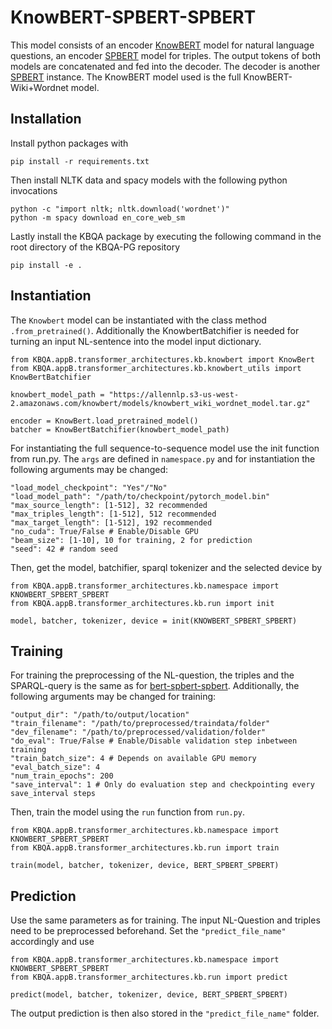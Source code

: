 # KnowBERT-SPBERT-SPBERT
This model consists of an encoder [KnowBERT](https://arxiv.org/abs/1909.04164) model for natural language questions, an encoder [SPBERT](https://arxiv.org/abs/2106.09997) model for triples. 
The output tokens of both models are concatenated and fed into the decoder. The decoder is another [SPBERT](https://arxiv.org/abs/2106.09997) instance.
The KnowBERT model used is the full KnowBERT-Wiki+Wordnet model.

## Installation

Install python packages with
```
pip install -r requirements.txt
```
Then install NLTK data and spacy models with the following python invocations
```
python -c "import nltk; nltk.download('wordnet')"
python -m spacy download en_core_web_sm
```
Lastly install the KBQA package by executing the following command in the root directory of the KBQA-PG repository
```
pip install -e .
```

## Instantiation

The `Knowbert` model can be instantiated with the class method `.from_pretrained()`. Additionally the KnowbertBatchifier is needed for turning an input
NL-sentence into the model input dictionary.
```
from KBQA.appB.transformer_architectures.kb.knowbert import KnowBert
from KBQA.appB.transformer_architectures.kb.knowbert_utils import KnowBertBatchifier

knowbert_model_path = "https://allennlp.s3-us-west-2.amazonaws.com/knowbert/models/knowbert_wiki_wordnet_model.tar.gz"

encoder = KnowBert.load_pretrained_model()
batcher = KnowBertBatchifier(knowbert_model_path)
```

For instantiating the full sequence-to-sequence model use the init function from run.py. The `args` are defined in `namespace.py` and for instantiation
the following arguments may be changed:
```
"load_model_checkpoint": "Yes"/"No"
"load_model_path": "/path/to/checkpoint/pytorch_model.bin"
"max_source_length": [1-512], 32 recommended
"max_triples_length": [1-512], 512 recommended
"max_target_length": [1-512], 192 recommended
"no_cuda": True/False # Enable/Disable GPU
"beam_size": [1-10], 10 for training, 2 for prediction
"seed": 42 # random seed
```
Then, get the model, batchifier, sparql tokenizer and the selected device by
```
from KBQA.appB.transformer_architectures.kb.namespace import KNOWBERT_SPBERT_SPBERT
from KBQA.appB.transformer_architectures.kb.run import init

model, batcher, tokenizer, device = init(KNOWBERT_SPBERT_SPBERT)
```

## Training
For training the preprocessing of the NL-question, the triples and the SPARQL-query is the same as for [bert-spbert-spbert](https://github.com/dice-group/KBQA-PG/tree/feature/knowbert-clean/KBQA/appB/transformer_architectures/bert_spbert_spbert).
Additionally, the following arguments may be changed for training:
```
"output_dir": "/path/to/output/location"
"train_filename": "/path/to/preprocessed/traindata/folder"
"dev_filename": "/path/to/preprocessed/validation/folder"
"do_eval": True/False # Enable/Disable validation step inbetween training
"train_batch_size": 4 # Depends on available GPU memory
"eval_batch_size": 4
"num_train_epochs": 200
"save_interval": 1 # Only do evaluation step and checkpointing every save_interval steps
```
Then, train the model using the `run` function from `run.py`.
```
from KBQA.appB.transformer_architectures.kb.namespace import KNOWBERT_SPBERT_SPBERT
from KBQA.appB.transformer_architectures.kb.run import train

train(model, batcher, tokenizer, device, BERT_SPBERT_SPBERT)
```

## Prediction
Use the same parameters as for training. The input NL-Question and triples need to be preprocessed beforehand. Set the `"predict_file_name"` accordingly and use
```
from KBQA.appB.transformer_architectures.kb.namespace import KNOWBERT_SPBERT_SPBERT
from KBQA.appB.transformer_architectures.kb.run import predict

predict(model, batcher, tokenizer, device, BERT_SPBERT_SPBERT)
```
The output prediction is then also stored in the `"predict_file_name"` folder.
